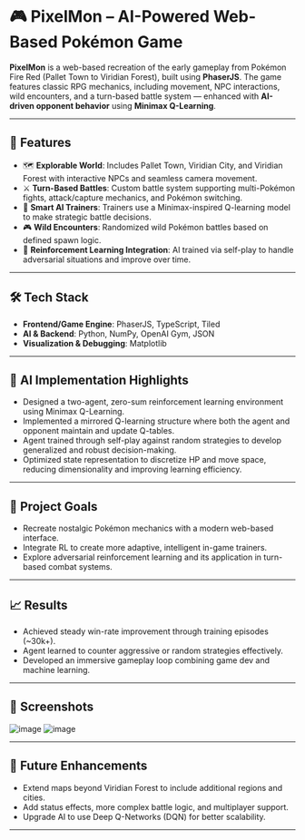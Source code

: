 # 🎮 PixelMon – AI-Powered Web-Based Pokémon Game

**PixelMon** is a web-based recreation of the early gameplay from Pokémon Fire Red (Pallet Town to Viridian Forest), built using **PhaserJS**. The game features classic RPG mechanics, including movement, NPC interactions, wild encounters, and a turn-based battle system — enhanced with **AI-driven opponent behavior** using **Minimax Q-Learning**.

---

## 🌟 Features

- 🗺️ **Explorable World**: Includes Pallet Town, Viridian City, and Viridian Forest with interactive NPCs and seamless camera movement.
- ⚔️ **Turn-Based Battles**: Custom battle system supporting multi-Pokémon fights, attack/capture mechanics, and Pokémon switching.
- 🤖 **Smart AI Trainers**: Trainers use a Minimax-inspired Q-learning model to make strategic battle decisions.
- 🎮 **Wild Encounters**: Randomized wild Pokémon battles based on defined spawn logic.
- 🧠 **Reinforcement Learning Integration**: AI trained via self-play to handle adversarial situations and improve over time.

---

## 🛠️ Tech Stack

- **Frontend/Game Engine**: PhaserJS, TypeScript, Tiled
- **AI & Backend**: Python, NumPy, OpenAI Gym, JSON
- **Visualization & Debugging**: Matplotlib

---

## 🧠 AI Implementation Highlights

- Designed a two-agent, zero-sum reinforcement learning environment using Minimax Q-Learning.
- Implemented a mirrored Q-learning structure where both the agent and opponent maintain and update Q-tables.
- Agent trained through self-play against random strategies to develop generalized and robust decision-making.
- Optimized state representation to discretize HP and move space, reducing dimensionality and improving learning efficiency.

---

## 🎯 Project Goals

- Recreate nostalgic Pokémon mechanics with a modern web-based interface.
- Integrate RL to create more adaptive, intelligent in-game trainers.
- Explore adversarial reinforcement learning and its application in turn-based combat systems.

---

## 📈 Results

- Achieved steady win-rate improvement through training episodes (~30k+).
- Agent learned to counter aggressive or random strategies effectively.
- Developed an immersive gameplay loop combining game dev and machine learning.

---

## 📸 Screenshots
![image](https://github.com/user-attachments/assets/4f781b2b-f5f4-4209-9add-4bb82ec2f2b9)
![image](https://github.com/user-attachments/assets/4e0ab6bc-388f-45e7-8c83-89fefdd5bc42)



---

## 🚀 Future Enhancements

- Extend maps beyond Viridian Forest to include additional regions and cities.
- Add status effects, more complex battle logic, and multiplayer support.
- Upgrade AI to use Deep Q-Networks (DQN) for better scalability.

---
